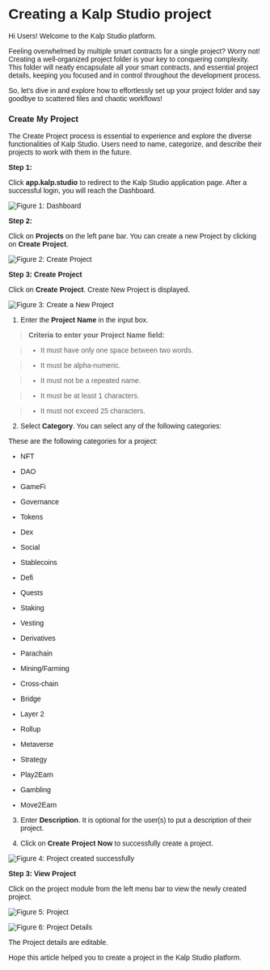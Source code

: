 <style> body {  font-family: "Source Sans 3", sans-serif!important; }</style>
<link href="https://fonts.googleapis.com/css2?family=Source+Sans+3:ital,wght@0,200..900;1,200..900&display=swap" rel="stylesheet">    <link rel="stylesheet" href="https://fonts.googleapis.com/icon?family=Material+Icons">

# Creating a Kalp Studio project 

Hi Users! Welcome to the Kalp Studio platform.
  

Feeling overwhelmed by multiple smart contracts for a single project? Worry not! Creating a well-organized project folder is your key to conquering complexity. This folder will neatly encapsulate all your smart contracts, and essential project details, keeping you focused and in control throughout the development process.
  

So, let's dive in and explore how to effortlessly set up your project folder and say goodbye to scattered files and chaotic workflows!
  

### Create My Project

The Create Project process is essential to experience and explore the diverse functionalities of Kalp Studio. Users need to name, categorize, and describe their projects to work with them in the future.

**Step 1:**

Click **app.kalp.studio** to redirect to the Kalp Studio application page. After a successful login, you will reach the Dashboard.
  

![Figure 1: Dashboard](https://docs.kalp.studio/~gitbook/image?url=https:%2F%2Fs3-ap-south-1.amazonaws.com%2Find-cdn.freshdesk.com%2Fdata%2Fhelpdesk%2Fattachments%2Fproduction%2F1060006982426%2Foriginal%2F10su_TEwBBo4fvHv5WiNAxcVeCkfQT2XlA.png%3F1708424451&width=768&dpr=4&quality=100&sign=09eff64fd384c00ccbbc43f892ee309f810fefb8b1b4640520704c2a6fa5363c)

  
**Step 2:**

Click on **Projects** on the left pane bar. You can create a new Project by clicking on **Create Project**.

![Figure 2: Create Project](https://docs.kalp.studio/~gitbook/image?url=https:%2F%2Fs3-ap-south-1.amazonaws.com%2Find-cdn.freshdesk.com%2Fdata%2Fhelpdesk%2Fattachments%2Fproduction%2F1060007258486%2Foriginal%2FtWYnWrXgqYiwZ3evv0LvunvT9TfUp0W6cg.png%3F1709011355&width=768&dpr=4&quality=100&sign=ab31eac6724e7ade2416dde1aa7197eded7f19591ddf21d7e4c9141387caa285)

**Step 3:**  **Create Project**

Click on **Create Project**. Create New Project is displayed.

![Figure 3: Create a New Project](https://docs.kalp.studio/~gitbook/image?url=https:%2F%2Fs3-ap-south-1.amazonaws.com%2Find-cdn.freshdesk.com%2Fdata%2Fhelpdesk%2Fattachments%2Fproduction%2F1060006814222%2Foriginal%2Fo9oYbdWXQ_QRxlCh299btlJL1URNP2-4YQ.png%3F1707975945&width=768&dpr=4&quality=100&sign=af068106c243cc51e2acebec69a6c5edf410586acb3a0d40327827056fecbbd0)

1. Enter the **Project Name** in the input box.

>  **Criteria to enter your Project Name field:**

>  - It must have only one space between two words.

>  - It must be alpha-numeric.

>  - It must not be a repeated name.

>  - It must be at least 1 characters.

>  - It must not exceed 25 characters.

2. Select **Category**. You can select any of the following categories:

These are the following categories for a project:

- NFT

- DAO

- GameFi

- Governance

- Tokens

- Dex

- Social 

- Stablecoins

- Defi

- Quests

- Staking

- Vesting

- Derivatives

- Parachain

- Mining/Farming

- Cross-chain

- Bridge

- Layer 2

- Rollup

- Metaverse

- Strategy

- Play2Earn

- Gambling

- Move2Earn

3. Enter **Description**. It is optional for the user(s) to put a description of their project.

4. Click on **Create Project Now** to successfully create a project.

![Figure 4: Project created successfully](https://docs.kalp.studio/~gitbook/image?url=https:%2F%2Fs3-ap-south-1.amazonaws.com%2Find-cdn.freshdesk.com%2Fdata%2Fhelpdesk%2Fattachments%2Fproduction%2F1060006982603%2Foriginal%2FAsg_zJmcykiTjQlxf7o9K_snwJurUl8Abw.png%3F1708424655&width=768&dpr=4&quality=100&sign=576da7d6c1ee773016fd5bb581d77287bdd4c569f30047eeafcabed00cdd4def)

**Step 3:**  **View Project**

Click on the project module from the left menu bar to view the newly created project.


![Figure 5: Project](https://docs.kalp.studio/~gitbook/image?url=https:%2F%2Fs3-ap-south-1.amazonaws.com%2Find-cdn.freshdesk.com%2Fdata%2Fhelpdesk%2Fattachments%2Fproduction%2F1060007255966%2Foriginal%2FTigc_jhSCeYfBLMawQ4lYt7vGo3bzTeLFw.png%3F1709008575&width=768&dpr=4&quality=100&sign=c9b21da2bc7bcfe5e4e842bec4a92f5d649f5d2ae4874e444b4622a6b4578562)


![Figure 6: Project Details](https://docs.kalp.studio/~gitbook/image?url=https:%2F%2Fs3-ap-south-1.amazonaws.com%2Find-cdn.freshdesk.com%2Fdata%2Fhelpdesk%2Fattachments%2Fproduction%2F1060007019544%2Foriginal%2FkzC0FCZImulXzGhmNhsNEHgiwlVA-qq5Lw.png%3F1708503949&width=768&dpr=4&quality=100&sign=02dec3cd6a8475565c38f0311a16e290ffa0c5850db8c7fa764f1cfd5f7d4d49)

The Project details are editable.

Hope this article helped you to create a project in the Kalp Studio platform.